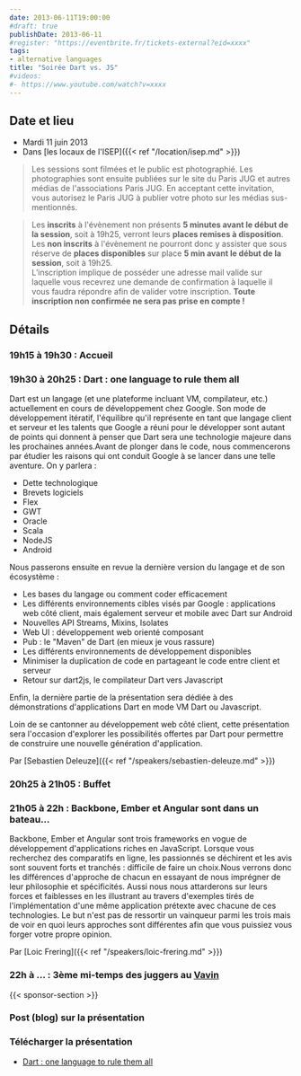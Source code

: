 ```yaml
---
date: 2013-06-11T19:00:00
#draft: true
publishDate: 2013-06-11
#register: "https://eventbrite.fr/tickets-external?eid=xxxx"
tags:
- alternative languages
title: "Soirée Dart vs. JS"
#videos: 
#- https://www.youtube.com/watch?v=xxxx
---
```


## Date et lieu

* Mardi 11 juin 2013
* Dans [les locaux de l'ISEP]({{< ref "/location/isep.md" >}})

> Les sessions sont filmées et le public est photographié. Les photographies sont ensuite publiées sur le site du Paris JUG et autres médias de l'associations Paris JUG. En acceptant cette invitation, vous autorisez le Paris JUG à publier votre photo sur les médias sus-mentionnés.

> Les **inscrits** à l'évènement non présents **5 minutes avant le début de la session**, soit à 19h25, verront leurs **places remises à disposition**.  
Les **non inscrits** à l'évènement ne pourront donc y assister que sous réserve de **places disponibles** sur place **5 min avant le début de la session**, soit à 19h25.  
L’inscription implique de posséder une adresse mail valide sur laquelle vous recevrez une demande de confirmation à laquelle il vous faudra répondre afin de valider votre inscription.
**Toute inscription non confirmée ne sera pas prise en compte !**

## Détails

### 19h15 à 19h30 : Accueil

### 19h30 à 20h25 : Dart : one language to rule them all

Dart est un langage (et une plateforme incluant VM, compilateur, etc.) actuellement en cours de développement chez Google. Son mode de développement itératif, l'équilibre qu'il représente en tant que langage client et serveur et les talents que Google a réuni pour le développer sont autant de points qui donnent à penser que Dart sera une technologie majeure dans les prochaines années.Avant de plonger dans le code, nous commencerons par étudier les raisons qui ont conduit Google à se lancer dans une telle aventure. On y parlera :
- Dette technologique
- Brevets logiciels
- Flex
- GWT
- Oracle
- Scala
- NodeJS
- Android

Nous passerons ensuite en revue la dernière version du langage et de son écosystème :
- Les bases du langage ou comment coder efficacement
- Les différents environnements cibles visés par Google : applications web côté client, mais également serveur et mobile avec Dart sur Android
- Nouvelles API Streams, Mixins, Isolates
- Web UI : développement web orienté composant
- Pub : le "Maven" de Dart (en mieux je vous rassure)
- Les différents environnements de développement disponibles
- Minimiser la duplication de code en partageant le code entre client et serveur
- Retour sur dart2js, le compilateur Dart vers Javascript

Enfin, la dernière partie de la présentation sera dédiée à des démonstrations d'applications Dart en mode VM Dart ou Javascript.

Loin de se cantonner au développement web côté client, cette présentation sera l'occasion d'explorer les possibilités offertes par Dart pour permettre de construire une nouvelle génération d'application.

Par [Sebastien Deleuze]({{< ref "/speakers/sebastien-deleuze.md" >}})

### 20h25 à 21h05 : Buffet

### 21h05 à 22h : Backbone, Ember et Angular sont dans un bateau...

Backbone, Ember et Angular sont trois frameworks en vogue de développement d'applications riches en JavaScript. Lorsque vous recherchez des comparatifs en ligne, les passionnés se déchirent et les avis sont souvent forts et tranchés : difficile de faire un choix.Nous verrons donc les différences d'approche de chacun en essayant de nous imprégner de leur philosophie et spécificités. Aussi nous nous attarderons sur leurs forces et faiblesses en les illustrant au travers d'exemples tirés de l'implémentation d'une même application prétexte avec chacune de ces technologies.
Le but n'est pas de ressortir un vainqueur parmi les trois mais de voir en quoi leurs approches sont différentes afin que vous puissiez vous forger votre propre opinion.

Par [Loic Frering]({{< ref "/speakers/loic-frering.md" >}})

### 22h à ... : 3ème mi-temps des juggers au [Vavin](https://maps.google.fr/maps/place?hl=fr&sourceid=navclient-ff&rlz=1B3GGGL_frFR294FR295&um=1&ie=UTF-8&q=restaurant+le+vavin+paris&fb=1&gl=fr&hq=restaurant+le+vavin&hnear=paris&cid=16763854041267710574)

{{< sponsor-section >}}

### Post (blog) sur la présentation

### Télécharger la présentation

- [Dart : one language to rule them all](dart-seb-deleuze-jug-2013-13-05.pdf)
